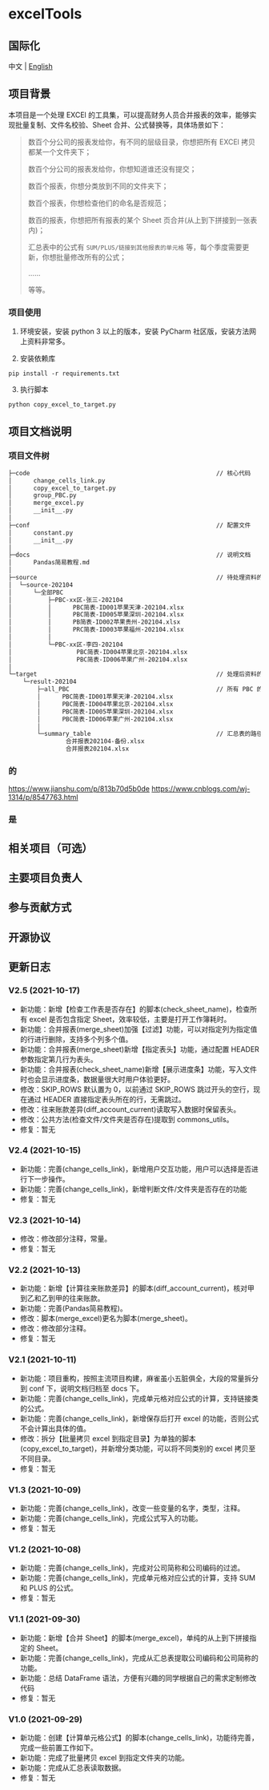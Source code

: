 # excelTools


## 国际化
中文 | [English](README_en.md)


## 项目背景

本项目是一个处理 EXCEl 的工具集，可以提高财务人员合并报表的效率，能够实现批量复制、文件名校验、Sheet 合并、公式替换等，具体场景如下：

> 数百个分公司的报表发给你，有不同的层级目录，你想把所有 EXCEl 拷贝都某一个文件夹下；
> 
> 数百个分公司的报表发给你，你想知道谁还没有提交；
> 
> 数百个报表，你想分类放到不同的文件夹下；
> 
> 数百个报表，你想检查他们的命名是否规范；
> 
> 数百的报表，你想把所有报表的某个 Sheet 页合并(从上到下拼接到一张表内)；
> 
> 汇总表中的公式有 `SUM/PLUS/链接到其他报表的单元格` 等，每个季度需要更新，你想批量修改所有的公式；
> 
> ......
> 
> 等等。


### 项目使用

1. 环境安装，安装 python 3 以上的版本，安装 PyCharm 社区版，安装方法网上资料非常多。


2. 安装依赖库
```shell
pip install -r requirements.txt
```


3. 执行脚本
```shell
python copy_excel_to_target.py
```


## 项目文档说明

### 项目文件树

```markdown
├─code                                                    // 核心代码
│      change_cells_link.py
│      copy_excel_to_target.py
│      group_PBC.py
│      merge_excel.py
│      __init__.py
│
├─conf                                                    // 配置文件
│      constant.py
│      __init__.py
│
├─docs                                                    // 说明文档
│      Pandas简易教程.md
│
├─source                                                  // 待处理资料的路径
│  └─source-202104
│      └─全部PBC
│          ├─PBC-xx区-张三-202104
│          │      PBC简表-ID001苹果天津-202104.xlsx
│          │      PBC简表-ID005苹果深圳-202104.xlsx
│          │      PB简表-ID002苹果贵州-202104.xlsx
│          │      PRC简表-ID003苹果福州-202104.xlsx
│          │
│          └─PBC-xx区-李四-202104
│                  PBC简表-ID004苹果北京-202104.xlsx
│                  PBC简表-ID006苹果广州-202104.xlsx
│
└─target                                                  // 处理后资料的路径
    └─result-202104
        ├─all_PBC                                         // 所有 PBC 的路径
        │      PBC简表-ID001苹果天津-202104.xlsx
        │      PBC简表-ID004苹果北京-202104.xlsx
        │      PBC简表-ID005苹果深圳-202104.xlsx
        │      PBC简表-ID006苹果广州-202104.xlsx
        │
        └─summary_table                                   // 汇总表的路径
                合并报表202104-备份.xlsx
                合并报表202104.xlsx
```


### 的
https://www.jianshu.com/p/813b70d5b0de
https://www.cnblogs.com/wj-1314/p/8547763.html

### 是


## 相关项目（可选）


## 主要项目负责人


## 参与贡献方式


## 开源协议


## 更新日志


### V2.5 (2021-10-17)
 - 新功能：新增【检查工作表是否存在】的脚本(check_sheet_name)，检查所有 excel 是否包含指定 Sheet，效率较低，主要是打开工作簿耗时。
 - 新功能：合并报表(merge_sheet)加强【过滤】功能，可以对指定列为指定值的行进行删除，支持多个列多个值。
 - 新功能：合并报表(merge_sheet)新增【指定表头】功能，通过配置 HEADER 参数指定第几行为表头。
 - 新功能：合并报表(check_sheet_name)新增【展示进度条】功能，写入文件时也会显示进度条，数据量很大时用户体验更好。
 - 修改：SKIP_ROWS 默认置为 0，以前通过 SKIP_ROWS 跳过开头的空行，现在通过 HEADER 直接指定表头所在的行，无需跳过。
 - 修改：往来账款差异(diff_account_current)读取写入数据时保留表头。
 - 修改：公共方法(检查文件/文件夹是否存在)提取到 commons_utils。
 - 修复：暂无

### V2.4 (2021-10-15)
 - 新功能：完善(change_cells_link)，新增用户交互功能，用户可以选择是否进行下一步操作。
 - 新功能：完善(change_cells_link)，新增判断文件/文件夹是否存在的功能
 - 修复：暂无

### V2.3 (2021-10-14)
 - 修改：修改部分注释，常量。
 - 修复：暂无

### V2.2 (2021-10-13)
 - 新功能：新增【计算往来账款差异】的脚本(diff_account_current)，核对甲到乙和乙到甲的往来账款。
 - 新功能：完善(Pandas简易教程)。
 - 修改：脚本(merge_excel)更名为脚本(merge_sheet)。
 - 修改：修改部分注释。
 - 修复：暂无

### V2.1 (2021-10-11)
 - 新功能：项目重构，按照主流项目构建，麻雀虽小五脏俱全，大段的常量拆分到 conf 下，说明文档归档至 docs 下。
 - 新功能：完善(change_cells_link)，完成单元格对应公式的计算，支持链接类的公式。
 - 新功能：完善(change_cells_link)，新增保存后打开 excel 的功能，否则公式不会计算出具体的值。
 - 修改：拆分【批量拷贝 excel 到指定目录】为单独的脚本(copy_excel_to_target)，并新增分类功能，可以将不同类别的 excel 拷贝至不同目录。
 - 修复：暂无

### V1.3 (2021-10-09)
 - 新功能：完善(change_cells_link)，改变一些变量的名字，类型，注释。
 - 新功能：完善(change_cells_link)，完成公式写入的功能。
 - 修复：暂无

### V1.2 (2021-10-08)
 - 新功能：完善(change_cells_link)，完成对公司简称和公司编码的过滤。
 - 新功能：完善(change_cells_link)，完成单元格对应公式的计算，支持 SUM 和 PLUS 的公式。
 - 修复：暂无

### V1.1 (2021-09-30)
 - 新功能：新增【合并 Sheet】的脚本(merge_excel)，单纯的从上到下拼接指定的 Sheet。
 - 新功能：完善(change_cells_link)，完成从汇总表提取公司编码和公司简称的功能。
 - 新功能：总结 DataFrame 语法，方便有兴趣的同学根据自己的需求定制修改代码
 - 修复：暂无

### V1.0 (2021-09-29)
 - 新功能：创建【计算单元格公式】的脚本(change_cells_link)，功能待完善，完成一些前置工作如下。
 - 新功能：完成了批量拷贝 excel 到指定文件夹的功能。
 - 新功能：完成从汇总表读取数据。
 - 修复：暂无
